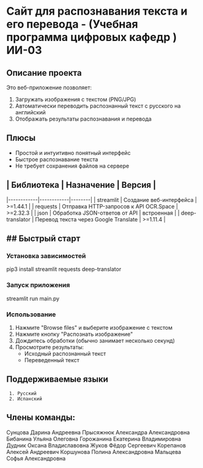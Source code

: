 #  Сайт для распознавания текста и его перевода - (Учебная программа цифровых кафедр ) ИИ-03

##  Описание проекта

Это веб-приложение позволяет:
1. Загружать изображения с текстом (PNG/JPG)
2. Автоматически переводить распознанный текст с русского на английский
3. Отображать результаты распознавания и перевода

## Плюсы
- Простой и интуитивно понятный интерфейс
- Быстрое распознавание текста
- Не требует сохранения файлов на сервере

## | Библиотека | Назначение | Версия |
|------------|------------|--------|
| streamlit | Создание веб-интерфейса | >=1.44.1 |
| requests | Отправка HTTP-запросов к API OCR.Space | >=2.32.3 |
| json | Обработка JSON-ответов от API | встроенная |
| deep-translator | Перевод текста через Google Translate | >=1.11.4 |

## ##  Быстрый старт

### Установка зависимостей

pip3 install streamlit requests deep-translator

### Запуск приложения

streamlit run main.py

### Использование

1. Нажмите "Browse files" и выберите изображение с текстом
2. Нажмите кнопку "Распознать изображение"
3. Дождитесь обработки (обычно занимает несколько секунд)
4. Просмотрите результаты:
   - Исходный распознанный текст
   - Переведенный текст

##  Поддерживаемые языки

     1. Русский
     2. Испанский

## Члены команды:
Сунцова Дарина Андреевна
Прысяжнюк Александра Александровна
Бибанина Ульяна Олеговна
Горожанина Екатерина Владимировна
Дудник Оксана Владиславовна
Жуков Фёдор Сергеевич
Корепанов Алексей Андреевич
Коршунова Полина Александровна
Мальцева Софья Александровна 
